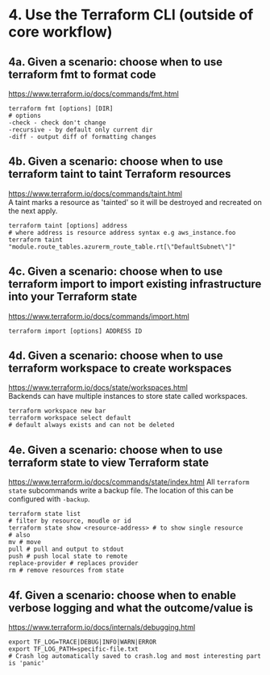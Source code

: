 # 4. Use the Terraform CLI (outside of core workflow)
## 4a. Given a scenario: choose when to use terraform fmt to format code
https://www.terraform.io/docs/commands/fmt.html
```
terraform fmt [options] [DIR]
# options
-check - check don't change
-recursive - by default only current dir
-diff - output diff of formatting changes
```


## 4b. Given a scenario: choose when to use terraform taint to taint Terraform resources
https://www.terraform.io/docs/commands/taint.html  
A taint marks a resource as 'tainted' so it will be destroyed and recreated on the next apply.
```
terraform taint [options] address
# where address is resource address syntax e.g aws_instance.foo
terraform taint "module.route_tables.azurerm_route_table.rt[\"DefaultSubnet\"]"
```


## 4c. Given a scenario: choose when to use terraform import to import existing infrastructure into your Terraform state
https://www.terraform.io/docs/commands/import.html
```
terraform import [options] ADDRESS ID
```


## 4d. Given a scenario: choose when to use terraform workspace to create workspaces
https://www.terraform.io/docs/state/workspaces.html  
Backends can have multiple instances to store state called workspaces.
```
terraform workspace new bar
terraform workspace select default
# default always exists and can not be deleted
```


## 4e. Given a scenario: choose when to use terraform state to view Terraform state
https://www.terraform.io/docs/commands/state/index.html
All `terraform state` subcommands write a backup file. The location of this can be configured with `-backup`.
```
terraform state list
# filter by resource, moudle or id
terraform state show <resource-address> # to show single resource
# also 
mv # move
pull # pull and output to stdout
push # push local state to remote
replace-provider # replaces provider
rm # remove resources from state
```

## 4f. Given a scenario: choose when to enable verbose logging and what the outcome/value is
https://www.terraform.io/docs/internals/debugging.html
```
export TF_LOG=TRACE|DEBUG|INFO|WARN|ERROR
export TF_LOG_PATH=specific-file.txt
# Crash log automatically saved to crash.log and most interesting part is 'panic'
```